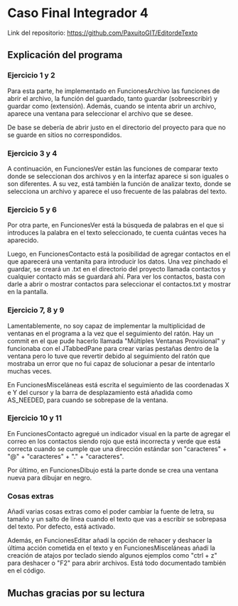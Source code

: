 # Caso Final Integrador 4

Link del repositorio: https://github.com/PaxuitoGIT/EditordeTexto

## Explicación del programa

### Ejercicio 1 y 2

Para esta parte, he implementado en FuncionesArchivo las funciones de abrir el archivo, la función del guardado, tanto guardar (sobreescribir) y guardar como (extensión). 
Además, cuando se intenta abrir un archivo, aparece una ventana para seleccionar el archivo que se desee.

De base se debería de abrir justo en el directorio del proyecto para que no se guarde en sitios no correspondidos.

### Ejercicio 3 y 4

A continuación, en FuncionesVer están las funciones de comparar texto donde se seleccionan dos archivos y en la interfaz aparece si son iguales o son diferentes. 
A su vez, está también la función de analizar texto, donde se selecciona un archivo y aparece el uso frecuente de las palabras del texto.

### Ejercicio 5 y 6

Por otra parte, en FuncionesVer está la búsqueda de palabras en el que si introduces la palabra en el texto seleccionado, te cuenta cuántas veces ha aparecido. 

Luego, en FuncionesContacto está la posibilidad de agregar contactos en el que aparecerá una ventanita para introducir los datos. Una vez pinchado el guardar, se creará un .txt en el directorio del proyecto
llamada contactos y cualquier contacto más se guardará ahí. Para ver los contactos, basta con darle a abrir o mostrar contactos para seleccionar el contactos.txt y mostrar en la pantalla.

### Ejercicio 7, 8 y 9

Lamentablemente, no soy capaz de implementar la multiplicidad de ventanas en el programa a la vez que el seguimiento del ratón. Hay un commit en el que pude hacerlo llamada 
"Múltiples Ventanas Provisional" y funcionaba con el JTabbedPane para crear varias pestañas dentro de la ventana pero lo tuve que revertir debido al seguimiento del ratón que mostraba un error que no fui capaz
de solucionar a pesar de intentarlo muchas veces.

En FuncionesMisceláneas está escrita el seguimiento de las coordenadas X e Y del cursor y la barra de desplazamiento está añadida como AS_NEEDED, para cuando se sobrepase de la ventana. 

### Ejercicio 10 y 11

En FuncionesContacto agregué un indicador visual en la parte de agregar el correo en los contactos siendo rojo que está incorrecta y verde que está correcta cuando se cumple que una dirección estándar son
"caracteres" + "@" + "caracteres" + "." + "caracteres".

Por último, en FuncionesDibujo está la parte donde se crea una ventana nueva para dibujar en negro.


### Cosas extras

Añadí varias cosas extras como el poder cambiar la fuente de letra, su tamaño y un salto de línea cuando el texto que vas a escribir se sobrepasa del texto. Por defecto, está activado. 

Además, en FuncionesEditar añadí la opción de rehacer y deshacer la última acción cometida en el texto y en FuncionesMisceláneas añadí la creación de atajos por teclado siendo algunos ejemplos como 
"ctrl + z" para deshacer o "F2" para abrir archivos. Está todo documentado también en el código.

## Muchas gracias por su lectura
